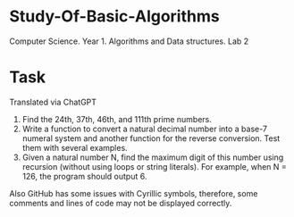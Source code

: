# Study-Of-Basic-Algorithms
Computer Science. Year 1. Algorithms and Data structures. Lab 2

# Task
Translated via ChatGPT

1. Find the 24th, 37th, 46th, and 111th prime numbers.
2. Write a function to convert a natural decimal number into a base-7 numeral system and another function for the reverse conversion. Test them with several examples.
3. Given a natural number N, find the maximum digit of this number using recursion (without using loops or string literals). For example, when N = 126, the program should output 6.

Also GitHub has some issues with Cyrillic symbols, therefore, some comments and lines of code may not be displayed correctly.
